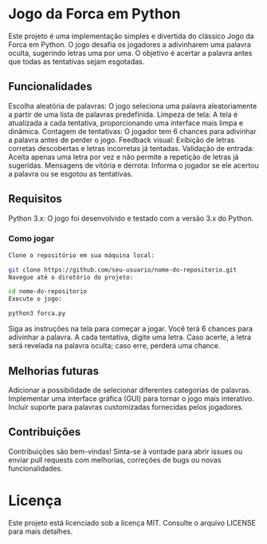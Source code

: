 # Jogo da Forca em Python
Este projeto é uma implementação simples e divertida do clássico Jogo da Forca em Python. O jogo desafia os jogadores a adivinharem uma palavra oculta, sugerindo letras uma por uma. O objetivo é acertar a palavra antes que todas as tentativas sejam esgotadas.

## Funcionalidades
Escolha aleatória de palavras: O jogo seleciona uma palavra aleatoriamente a partir de uma lista de palavras predefinida.
Limpeza de tela: A tela é atualizada a cada tentativa, proporcionando uma interface mais limpa e dinâmica.
Contagem de tentativas: O jogador tem 6 chances para adivinhar a palavra antes de perder o jogo.
Feedback visual: Exibição de letras corretas descobertas e letras incorretas já tentadas.
Validação de entrada: Aceita apenas uma letra por vez e não permite a repetição de letras já sugeridas.
Mensagens de vitória e derrota: Informa o jogador se ele acertou a palavra ou se esgotou as tentativas.

## Requisitos
Python 3.x: O jogo foi desenvolvido e testado com a versão 3.x do Python.

### Como jogar
```bash
Clone o repositório em sua máquina local:

git clone https://github.com/seu-usuario/nome-do-repositorio.git
Navegue até o diretório do projeto:
```

```bash
cd nome-do-repositorio
Execute o jogo:
```
```bash
python3 forca.py
```

Siga as instruções na tela para começar a jogar. Você terá 6 chances para adivinhar a palavra. A cada tentativa, digite uma letra. Caso acerte, a letra será revelada na palavra oculta; caso erre, perderá uma chance.

## Melhorias futuras
Adicionar a possibilidade de selecionar diferentes categorias de palavras.
Implementar uma interface gráfica (GUI) para tornar o jogo mais interativo.
Incluir suporte para palavras customizadas fornecidas pelos jogadores.

## Contribuições
Contribuições são bem-vindas! Sinta-se à vontade para abrir issues ou enviar pull requests com melhorias, correções de bugs ou novas funcionalidades.

# Licença
Este projeto está licenciado sob a licença MIT. Consulte o arquivo LICENSE para mais detalhes.
